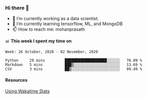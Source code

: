 ### Hi there 👋

- 🔭 I’m currently working as a data scientist.
- 🌱 I’m currently learning tensorflow, ML, and MongoDB
- 📫 How to reach me: mohanprasath

📊 **This week I spent my time on**
<!--START_SECTION:waka-->
```text
Week: 26 October, 2020 - 02 November, 2020

Python     29 mins         ███████████████████░░░░░░   76.09 % 
Markdown   5 mins          ███▒░░░░░░░░░░░░░░░░░░░░░   13.69 % 
CSV        3 mins          ██▒░░░░░░░░░░░░░░░░░░░░░░   09.49 % 
```
<!--END_SECTION:waka-->

#### Resources
[Using Wakatime Stats](https://github.com/marketplace/actions/waka-readme)
